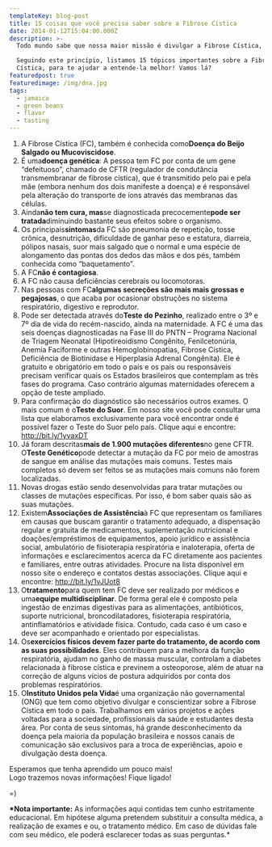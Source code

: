 ```yaml
---
templateKey: blog-post
title: 15 coisas que você precisa saber sobre a Fibrose Cística
date: 2014-01-12T15:04:00.000Z
description: >-
  Todo mundo sabe que nossa maior missão é divulgar a Fibrose Cística, não é?

  Seguindo este princípio, listamos 15 tópicos importantes sobre a Fibrose
  Cística, para te ajudar a entende-la melhor! Vamos lá?
featuredpost: true
featuredimage: /img/dna.jpg
tags:
  - jamaica
  - green beans
  - flavor
  - tasting
---
```

<!--StartFragment-->

1. A Fibrose Cística (FC), também é conhecida como**Doença do Beijo Salgado ou Mucoviscidose**.
2. É uma**doença genética**: A pessoa tem FC por conta de um gene “defeituoso”, chamado de CFTR (regulador de condutância transmembranar de fibrose cística), que é transmitido pelo pai e pela mãe (embora nenhum dos dois manifeste a doença) e é responsável pela alteração do transporte de íons através das membranas das células.
3. Ainda**não tem cura, mas**se diagnosticada precocemente**pode ser tratada**diminuindo bastante seus efeitos sobre o organismo.
4. Os principais**sintomas**da FC são pneumonia de repetição, tosse crônica, desnutrição, dificuldade de ganhar peso e estatura, diarreia, pólipos nasais, suor mais salgado que o normal e uma espécie de alongamento das pontas dos dedos das mãos e dos pés, também conhecida como “baquetamento”.
5. A FC**não é contagiosa**.
6. A FC não causa deficiências cerebrais ou locomotoras.
7. Nas pessoas com FC**algumas secreções são mais mais grossas e pegajosas**, o que acaba por ocasionar obstruções no sistema respiratório, digestivo e reprodutor.
8. Pode ser detectada através do**Teste do Pezinho**, realizado entre o 3º e 7º dia de vida do recém-nascido, ainda na maternidade. A FC é uma das seis doenças diagnosticadas na Fase III do PNTN – Programa Nacional de Triagem Neonatal (Hipotireoidismo Congênito, Fenilcetonúria, Anemia Faciforme e outras Hemoglobinopatias, Fibrose Cística, Deficiência de Biotinidase e Hiperplasia Adrenal Congênita). Ele é gratuito e obrigatório em todo o país e os pais ou responsáveis precisam verificar quais os Estados brasileiros que contemplam as três fases do programa. Caso contrário algumas maternidades oferecem a opção de teste ampliado.
9. Para confirmação do diagnóstico são necessários outros exames. O mais comum é o**Teste do Suor**. Em nosso site você pode consultar uma lista que elaboramos exclusivamente para você encontrar onde é possível fazer o Teste do Suor pelo país. Clique aqui e encontre: http://bit.ly/1yvaxDT
10. Já foram descritas**mais de 1.900 mutações diferentes**no gene CFTR. O**Teste Genético**pode detectar a mutação da FC por meio de amostras de sangue em análise das mutações mais comuns. Testes mais completos só devem ser feitos se as mutações mais comuns não forem localizadas.
11. Novas drogas estão sendo desenvolvidas para tratar mutações ou classes de mutações específicas. Por isso, é bom saber quais são as suas mutações.
12. Existem**Associações de Assistência**à FC que representam os familiares em causas que buscam garantir o tratamento adequado, a dispensação regular e gratuita de medicamentos, suplementação nutricional e doações/empréstimos de equipamentos, apoio jurídico e assistência social, ambulatório de fisioterapia respiratória e inaloterapia, oferta de informações e esclarecimentos acerca da FC diretamente aos pacientes e familiares, entre outras atividades. Procure na lista disponível em nosso site o endereço e contatos destas associações. Clique aqui e encontre: http://bit.ly/1vJUot8
13. O**tratamento**para quem tem FC deve ser realizado por médicos e uma**equipe multidisciplinar**. De forma geral ele é composto pela ingestão de enzimas digestivas para as alimentações, antibióticos, suporte nutricional, broncodilatadores, fisioterapia respiratória, antinflamatórios e atividade física. Contudo, cada caso é um caso e deve ser acompanhado e orientado por especialistas.
14. Os**exercícios físicos devem fazer parte do tratamento, de acordo com as suas possibilidades**. Eles contribuem para a melhora da função respiratória, ajudam no ganho de massa muscular, controlam a diabetes relacionada à fibrose cística e previnem a osteoporose, além de atuar na correção de alguns vícios de postura adquiridos por conta dos problemas respiratórios.
15. O**Instituto Unidos pela Vida**é uma organização não governamental (ONG) que tem como objetivo divulgar e conscientizar sobre a Fibrose Cística em todo o país. Trabalhamos em vários projetos e ações voltadas para a sociedade, profissionais da saúde e estudantes desta área. Por conta de seus sintomas, há grande desconhecimento da doença pela maioria da população brasileira e nossos canais de comunicação são exclusivos para a troca de experiências, apoio e divulgação desta doença.

Esperamos que tenha aprendido um pouco mais!\
Logo trazemos novas informações! Fique ligado!

\=)

**\*Nota importante:** As informações aqui contidas tem cunho estritamente educacional. Em hipótese alguma pretendem substituir a consulta médica, a realização de exames e ou, o tratamento médico. Em caso de dúvidas fale com seu médico, ele poderá esclarecer todas as suas perguntas.*

<!--EndFragment-->
